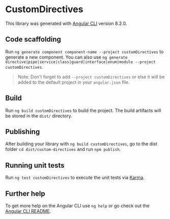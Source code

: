 # CustomDirectives

This library was generated with [Angular CLI](https://github.com/angular/angular-cli) version 8.2.0.

## Code scaffolding

Run `ng generate component component-name --project customDirectives` to generate a new component. You can also use `ng generate directive|pipe|service|class|guard|interface|enum|module --project customDirectives`.
> Note: Don't forget to add `--project customDirectives` or else it will be added to the default project in your `angular.json` file. 

## Build

Run `ng build customDirectives` to build the project. The build artifacts will be stored in the `dist/` directory.

## Publishing

After building your library with `ng build customDirectives`, go to the dist folder `cd dist/custom-directives` and run `npm publish`.

## Running unit tests

Run `ng test customDirectives` to execute the unit tests via [Karma](https://karma-runner.github.io).

## Further help

To get more help on the Angular CLI use `ng help` or go check out the [Angular CLI README](https://github.com/angular/angular-cli/blob/master/README.md).
